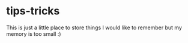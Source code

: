 # tips-tricks

This is just a little place to store things I would like to remember but my memory is too small :)
